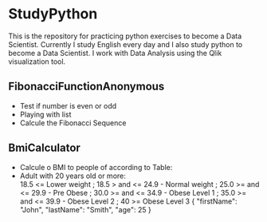 # StudyPython

This is the repository for practicing python exercises to become a Data Scientist.
Currently I study English every day and I also study python to become a Data Scientist.
I work with Data Analysis using the Qlik visualization tool.

## FibonacciFunctionAnonymous
 - Test if number is even or odd
 - Playing with list
 - Calcule the Fibonacci Sequence
 
 ## BmiCalculator
  - Calcule o BMI to people of according to Table:
  - Adult with 20 years old or more: </br>
       18.5 <=               Lower weight ;
       18.5 > and <= 24.9 -  Normal weight ;
       25.0 >= and <= 29.9 - Pre Obese ;
       30.0 >= and <= 34.9 - Obese Level 1 ;
       35.0 >= and <= 39.9 - Obese Level 2 ;
       40 >=                 Obese Level 3
{
  "firstName": "John",
  "lastName": "Smith",
  "age": 25
}
